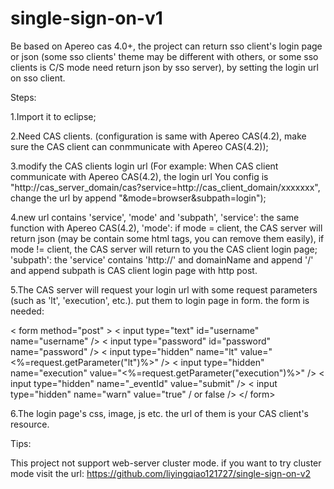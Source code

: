 # single-sign-on-v1
Be based on Apereo cas 4.0+, the project can return sso client's login page or json (some sso clients' theme may be different with others, or some sso clients is C/S mode need return json by sso server), by setting the login url on sso client.

Steps:

1.Import it to eclipse;

2.Need CAS clients. (configuration is same with Apereo CAS(4.2), make sure the CAS client can conmmunicate with Apereo CAS(4.2));

3.modify the CAS clients login url (For example: When CAS client communicate with Apereo CAS(4.2), the login url You config is 
 "http://cas_server_domain/cas?service=http://cas_client_domain/xxxxxxx", change the url by append "&mode=browser&subpath=login");

4.new url contains 'service', 'mode' and 'subpath', 
  'service': the same function with Apereo CAS(4.2), 
  'mode': if mode = client, the CAS server will return json (may be contain some html tags, you can remove them easily), 
          if mode != client, the CAS server will return to you the CAS client login page; 
  'subpath': the 'service' contains 'http://' and domainName and append '/' and append subpath is CAS client login page with http post. 
  
5.The CAS server will request your login url with some request parameters (such as 'lt', 'execution', etc.). 
  put them to login page in form. the form is needed:
  
  < form method="post" >
      < input type="text" id="username" name="username" />
      < input type="password" id="password" name="password" />
      < input type="hidden" name="lt" value="<%=request.getParameter("lt")%>" /> 
      < input type="hidden" name="execution" value="<%=request.getParameter("execution")%>" />
      < input type="hidden" name="_eventId" value="submit" /> 
      < input type="hidden" name="warn" value="true" / or false /> 
  </ form>
  
6.The login page's css, image, js etc. the url of them is your CAS client's resource.

Tips:

This project not support web-server cluster mode. if you want to try cluster mode visit the url:
https://github.com/liyingqiao121727/single-sign-on-v2
